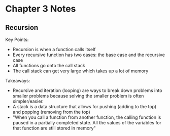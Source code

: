 # Chapter 3 Notes

## Recursion

Key Points:

* Recursion is when a function calls itself
* Every recursive function has two cases: the base case and the recursive case
* All functions go onto the call stack
* The call stack can get very large which takes up a lot of memory


Takeaways:

* Recursive and iteration (looping) are ways to break down problems into smaller problems because solving the smaller problem is often simpler/easier.
* A stack is a data structure that allows for pushing (adding to the top) and popping (removing from the top)
* "When you call a function from another function, the calling function is paused in a partially completed state. All the values of the variables for that function are still stored in memory"

